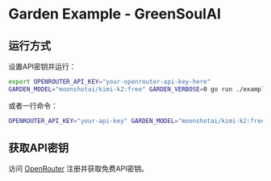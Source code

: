 # Garden Example - GreenSoulAI

## 运行方式

设置API密钥并运行：

```bash
export OPENROUTER_API_KEY="your-openrouter-api-key-here"
GARDEN_MODEL="moonshotai/kimi-k2:free" GARDEN_VERBOSE=0 go run ./examples/garden/cmd
```

或者一行命令：

```bash
OPENROUTER_API_KEY="your-api-key" GARDEN_MODEL="moonshotai/kimi-k2:free" GARDEN_VERBOSE=0 go run ./examples/garden/cmd
```

## 获取API密钥

访问 [OpenRouter](https://openrouter.ai/) 注册并获取免费API密钥。